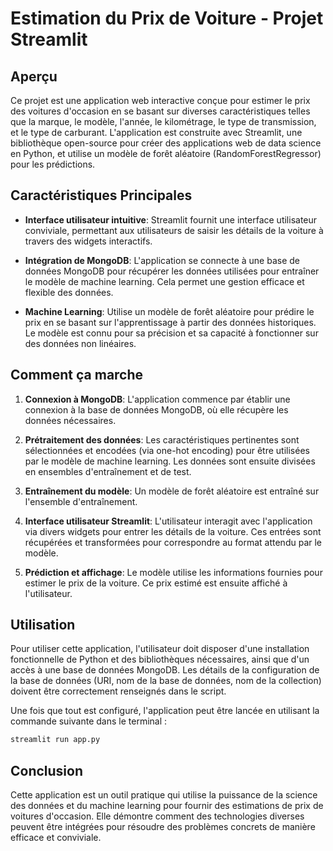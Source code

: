 # Estimation du Prix de Voiture - Projet Streamlit

## Aperçu

Ce projet est une application web interactive conçue pour estimer le prix des voitures d'occasion en se basant sur diverses caractéristiques telles que la marque, le modèle, l'année, le kilométrage, le type de transmission, et le type de carburant. L'application est construite avec Streamlit, une bibliothèque open-source pour créer des applications web de data science en Python, et utilise un modèle de forêt aléatoire (RandomForestRegressor) pour les prédictions.

## Caractéristiques Principales

- **Interface utilisateur intuitive**: Streamlit fournit une interface utilisateur conviviale, permettant aux utilisateurs de saisir les détails de la voiture à travers des widgets interactifs.

- **Intégration de MongoDB**: L'application se connecte à une base de données MongoDB pour récupérer les données utilisées pour entraîner le modèle de machine learning. Cela permet une gestion efficace et flexible des données.

- **Machine Learning**: Utilise un modèle de forêt aléatoire pour prédire le prix en se basant sur l'apprentissage à partir des données historiques. Le modèle est connu pour sa précision et sa capacité à fonctionner sur des données non linéaires.

## Comment ça marche

1. **Connexion à MongoDB**: L'application commence par établir une connexion à la base de données MongoDB, où elle récupère les données nécessaires.

2. **Prétraitement des données**: Les caractéristiques pertinentes sont sélectionnées et encodées (via one-hot encoding) pour être utilisées par le modèle de machine learning. Les données sont ensuite divisées en ensembles d'entraînement et de test.

3. **Entraînement du modèle**: Un modèle de forêt aléatoire est entraîné sur l'ensemble d'entraînement.

4. **Interface utilisateur Streamlit**: L'utilisateur interagit avec l'application via divers widgets pour entrer les détails de la voiture. Ces entrées sont récupérées et transformées pour correspondre au format attendu par le modèle.

5. **Prédiction et affichage**: Le modèle utilise les informations fournies pour estimer le prix de la voiture. Ce prix estimé est ensuite affiché à l'utilisateur.

## Utilisation

Pour utiliser cette application, l'utilisateur doit disposer d'une installation fonctionnelle de Python et des bibliothèques nécessaires, ainsi que d'un accès à une base de données MongoDB. Les détails de la configuration de la base de données (URI, nom de la base de données, nom de la collection) doivent être correctement renseignés dans le script.

Une fois que tout est configuré, l'application peut être lancée en utilisant la commande suivante dans le terminal :

```bash
streamlit run app.py
```

## Conclusion

Cette application est un outil pratique qui utilise la puissance de la science des données et du machine learning pour fournir des estimations de prix de voitures d'occasion. Elle démontre comment des technologies diverses peuvent être intégrées pour résoudre des problèmes concrets de manière efficace et conviviale.
